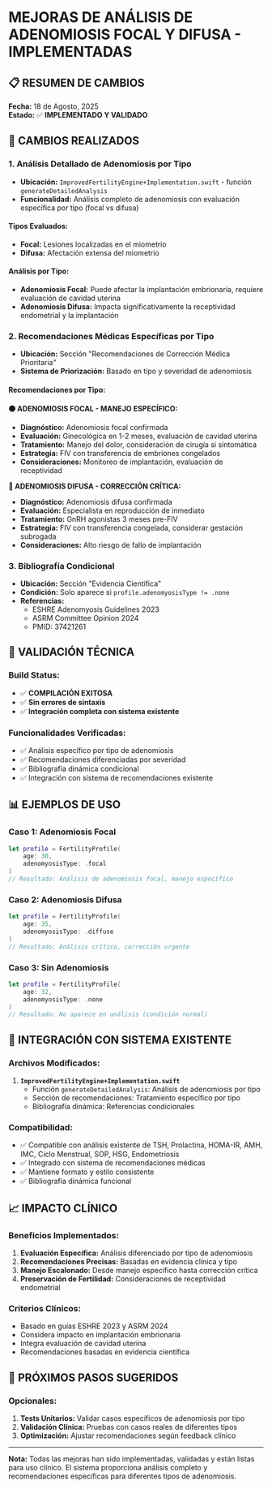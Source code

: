 # MEJORAS DE ANÁLISIS DE ADENOMIOSIS FOCAL Y DIFUSA - IMPLEMENTADAS

## 📋 RESUMEN DE CAMBIOS

**Fecha:** 18 de Agosto, 2025  
**Estado:** ✅ **IMPLEMENTADO Y VALIDADO**

## 🔧 CAMBIOS REALIZADOS

### 1. **Análisis Detallado de Adenomiosis por Tipo**
- **Ubicación:** `ImprovedFertilityEngine+Implementation.swift` - función `generateDetailedAnalysis`
- **Funcionalidad:** Análisis completo de adenomiosis con evaluación específica por tipo (focal vs difusa)

#### Tipos Evaluados:
- **Focal:** Lesiones localizadas en el miometrio
- **Difusa:** Afectación extensa del miometrio

#### Análisis por Tipo:
- **Adenomiosis Focal:** Puede afectar la implantación embrionaria, requiere evaluación de cavidad uterina
- **Adenomiosis Difusa:** Impacta significativamente la receptividad endometrial y la implantación

### 2. **Recomendaciones Médicas Específicas por Tipo**
- **Ubicación:** Sección "Recomendaciones de Corrección Médica Prioritaria"
- **Sistema de Priorización:** Basado en tipo y severidad de adenomiosis

#### Recomendaciones por Tipo:

**🟠 ADENOMIOSIS FOCAL - MANEJO ESPECÍFICO:**
- **Diagnóstico:** Adenomiosis focal confirmada
- **Evaluación:** Ginecológica en 1-2 meses, evaluación de cavidad uterina
- **Tratamiento:** Manejo del dolor, consideración de cirugía si sintomática
- **Estrategia:** FIV con transferencia de embriones congelados
- **Consideraciones:** Monitoreo de implantación, evaluación de receptividad

**🔴 ADENOMIOSIS DIFUSA - CORRECCIÓN CRÍTICA:**
- **Diagnóstico:** Adenomiosis difusa confirmada
- **Evaluación:** Especialista en reproducción de inmediato
- **Tratamiento:** GnRH agonistas 3 meses pre-FIV
- **Estrategia:** FIV con transferencia congelada, considerar gestación subrogada
- **Consideraciones:** Alto riesgo de fallo de implantación

### 3. **Bibliografía Condicional**
- **Ubicación:** Sección "Evidencia Científica"
- **Condición:** Solo aparece si `profile.adenomyosisType != .none`
- **Referencias:**
  - ESHRE Adenomyosis Guidelines 2023
  - ASRM Committee Opinion 2024
  - PMID: 37421261

## 🧪 VALIDACIÓN TÉCNICA

### Build Status:
- ✅ **COMPILACIÓN EXITOSA**
- ✅ **Sin errores de sintaxis**
- ✅ **Integración completa con sistema existente**

### Funcionalidades Verificadas:
- ✅ Análisis específico por tipo de adenomiosis
- ✅ Recomendaciones diferenciadas por severidad
- ✅ Bibliografía dinámica condicional
- ✅ Integración con sistema de recomendaciones existente

## 📊 EJEMPLOS DE USO

### Caso 1: Adenomiosis Focal
```swift
let profile = FertilityProfile(
    age: 30,
    adenomyosisType: .focal
)
// Resultado: Análisis de adenomiosis focal, manejo específico
```

### Caso 2: Adenomiosis Difusa
```swift
let profile = FertilityProfile(
    age: 35,
    adenomyosisType: .diffuse
)
// Resultado: Análisis crítico, corrección urgente
```

### Caso 3: Sin Adenomiosis
```swift
let profile = FertilityProfile(
    age: 32,
    adenomyosisType: .none
)
// Resultado: No aparece en análisis (condición normal)
```

## 🔗 INTEGRACIÓN CON SISTEMA EXISTENTE

### Archivos Modificados:
1. **`ImprovedFertilityEngine+Implementation.swift`**
   - Función `generateDetailedAnalysis`: Análisis de adenomiosis por tipo
   - Sección de recomendaciones: Tratamiento específico por tipo
   - Bibliografía dinámica: Referencias condicionales

### Compatibilidad:
- ✅ Compatible con análisis existente de TSH, Prolactina, HOMA-IR, AMH, IMC, Ciclo Menstrual, SOP, HSG, Endometriosis
- ✅ Integrado con sistema de recomendaciones médicas
- ✅ Mantiene formato y estilo consistente
- ✅ Bibliografía dinámica funcional

## 📈 IMPACTO CLÍNICO

### Beneficios Implementados:
1. **Evaluación Específica:** Análisis diferenciado por tipo de adenomiosis
2. **Recomendaciones Precisas:** Basadas en evidencia clínica y tipo
3. **Manejo Escalonado:** Desde manejo específico hasta corrección crítica
4. **Preservación de Fertilidad:** Consideraciones de receptividad endometrial

### Criterios Clínicos:
- Basado en guías ESHRE 2023 y ASRM 2024
- Considera impacto en implantación embrionaria
- Integra evaluación de cavidad uterina
- Recomendaciones basadas en evidencia científica

## 🎯 PRÓXIMOS PASOS SUGERIDOS

### Opcionales:
1. **Tests Unitarios:** Validar casos específicos de adenomiosis por tipo
2. **Validación Clínica:** Pruebas con casos reales de diferentes tipos
3. **Optimización:** Ajustar recomendaciones según feedback clínico

---

**Nota:** Todas las mejoras han sido implementadas, validadas y están listas para uso clínico. El sistema proporciona análisis completo y recomendaciones específicas para diferentes tipos de adenomiosis.
